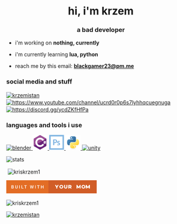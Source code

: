 <h1 align="center">hi, i'm krzem</h1>
<h3 align="center">a bad developer</h3>


- i'm working on **nothing, currently**

- i'm currently learning **lua, python**

- reach me by this email: **blackgamer23@pm.me**

<h3 align="left">social media and stuff</h3>
<p align="left">
<a href="https://twitter.com/krzemistan" target="blank"><img align="center" src="https://raw.githubusercontent.com/rahuldkjain/github-profile-readme-generator/master/src/images/icons/Social/twitter.svg" alt="krzemistan" height="30" width="40" /></a>
<a href="https://www.youtube.com/c/https://www.youtube.com/channel/ucrd0r0p6s7lyhhqcuegnuga" target="blank"><img align="center" src="https://raw.githubusercontent.com/rahuldkjain/github-profile-readme-generator/master/src/images/icons/Social/youtube.svg" alt="https://www.youtube.com/channel/ucrd0r0p6s7lyhhqcuegnuga" height="30" width="40" /></a>
<a href="https://discord.gg/ycdZKfHfPa" target="blank"><img align="center" src="https://raw.githubusercontent.com/rahuldkjain/github-profile-readme-generator/master/src/images/icons/Social/discord.svg" alt="https://discord.gg/ycdZKfHfPa" height="30" width="40" /></a>
</p>

<h3 align="left">languages and tools i use</h3>
<p align="left"> <a href="https://www.blender.org/" target="_blank"> <img src="https://download.blender.org/branding/community/blender_community_badge_white.svg" alt="blender" width="40" height="40"/> </a> <a href="https://www.w3schools.com/cs/" target="_blank"> <img src="https://raw.githubusercontent.com/devicons/devicon/master/icons/csharp/csharp-original.svg" alt="csharp" width="40" height="40"/> </a> <a href="https://www.photoshop.com/en" target="_blank"> <img src="https://raw.githubusercontent.com/devicons/devicon/master/icons/photoshop/photoshop-line.svg" alt="photoshop" width="40" height="40"/> </a> <a href="https://www.python.org" target="_blank"> <img src="https://raw.githubusercontent.com/devicons/devicon/master/icons/python/python-original.svg" alt="python" width="40" height="40"/> </a> <a href="https://unity.com/" target="_blank"> <img src="https://www.vectorlogo.zone/logos/unity3d/unity3d-icon.svg" alt="unity" width="40" height="40"/> </a> </p>

![stats](https://github-readme-stats.vercel.app/api?username=pauljac3&show_icons=true&theme=synthwave)


<p>&nbsp;<img align="center" src="https://github-readme-stats.vercel.app/api?username=pauljac3&show_icons=true&locale=en" alt="kriskrzem1" /></p>

<img src="https://raw.githubusercontent.com/kriskrzem1/Krzem/gh-pages/urmom.png" width="241" height="35" />

<p align="left"> <img src="https://komarev.com/ghpvc/?username=kriskrzem1&label=Profile%20views&color=0e75b6&style=flat" alt="kriskrzem1" /> </p>
<p align="left"> <a href="https://twitter.com/krzemistan" target="blank"><img src="https://img.shields.io/twitter/follow/krzemistan?logo=twitter&style=for-the-badge" alt="krzemistan" /></a> </p>
